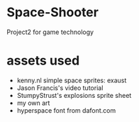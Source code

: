 # Space-Shooter
Project2 for game technology

# assets used
- kenny.nl simple space sprites: exaust
- Jason Francis's video tutorial
- StumpyStrust's explosions sprite sheet
- my own art
- hyperspace font from dafont.com
